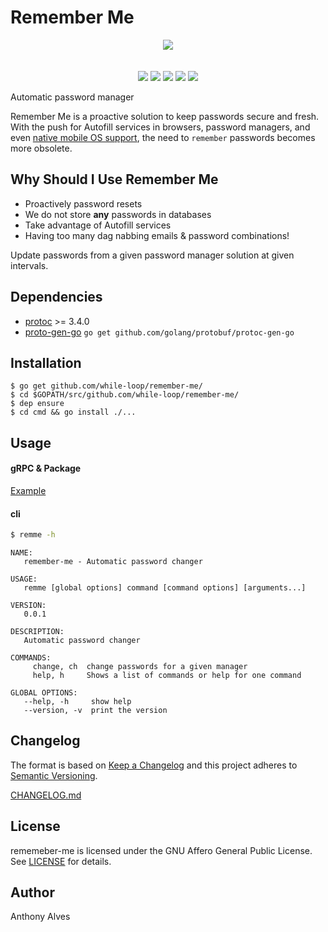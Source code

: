 Remember Me
==========

<p align="center">
  <img src="https://cdn.meme.am/instances/48462683.jpg">
  <br><br><br>
  <a href="https://godoc.org/github.com/while-loop/remember-me"><img src="https://img.shields.io/badge/godoc-reference-blue.svg?style=flat-square"></a>
  <a href="https://travis-ci.org/while-loop/remember-me"><img src="https://img.shields.io/travis/while-loop/remember-me.svg?style=flat-square"></a>
  <a href="https://github.com/while-loop/remember-me/releases"><img src="https://img.shields.io/github/release/while-loop/remember-me.svg?style=flat-square"></a>
  <a href="https://coveralls.io/github/while-loop/remember-me"><img src="https://img.shields.io/coveralls/while-loop/remember-me.svg?style=flat-square"></a>
  <a href="LICENSE"><img src="https://img.shields.io/badge/license-AGPLv3-blue.svg?style=flat-square"></a>
</p>

Automatic password manager

Remember Me is a proactive solution to keep passwords secure and fresh.
With the push for Autofill services in browsers, password managers, and
even [native mobile OS support](https://developer.android.com/guide/topics/text/autofill.html),
the need to `remember` passwords becomes more obsolete.

Why Should I Use Remember Me
----------------------------

- Proactively password resets
- We do not store __any__ passwords in databases
- Take advantage of Autofill services
- Having too many dag nabbing emails & password combinations!

Update passwords from a given password manager solution at given
intervals.

Dependencies
------------

- [protoc](https://github.com/google/protobuf/releases) >= 3.4.0
- [proto-gen-go](https://github.com/golang/protpbuf)
```go get github.com/golang/protobuf/protoc-gen-go```

Installation
------------

```
$ go get github.com/while-loop/remember-me/
$ cd $GOPATH/src/github.com/while-loop/remember-me/
$ dep ensure
$ cd cmd && go install ./...
```

Usage
-----

#### gRPC & Package
[Example](test/main.go)

#### cli
```bash
$ remme -h
```

```
NAME:
   remember-me - Automatic password changer

USAGE:
   remme [global options] command [command options] [arguments...]

VERSION:
   0.0.1

DESCRIPTION:
   Automatic password changer

COMMANDS:
     change, ch  change passwords for a given manager
     help, h     Shows a list of commands or help for one command

GLOBAL OPTIONS:
   --help, -h     show help
   --version, -v  print the version
```

Changelog
---------

The format is based on [Keep a Changelog](http://keepachangelog.com/) 
and this project adheres to [Semantic Versioning](http://semver.org/).

[CHANGELOG.md](CHANGELOG.md)

License
-------
rememeber-me is licensed under the GNU Affero General Public License.
See [LICENSE](LICENSE) for details.

Author
------

Anthony Alves
